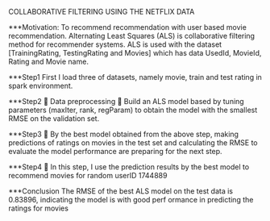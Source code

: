 COLLABORATIVE FILTERING USING THE NETFLIX DATA


***Motivation:
To recommend recommendation with user based movie recommendation. Alternating Least 
Squares (ALS) is collaborative filtering method for recommender systems. ALS is used with the 
dataset [TrainingRating, TestingRating and Movies] which has data UsedId, MovieId, Rating and 
Movie name.


***Step1
 First I load three of datasets, namely movie, train and test rating in spark environment.
 
 
***Step2
 Data preprocessing
 Build an ALS model based by tuning parameters (maxIter, rank, regParam) to obtain the 
model with the smallest RMSE on the validation set. 


***Step3
 By the best model obtained from the above step, making predictions of ratings on movies in 
the test set and calculating the RMSE to evaluate the model performance are preparing for 
the next step.


***Step4
 In this step, I use the prediction results by the best model to recommend movies for random 
userID 1744889


***Conclusion
The RMSE of the best ALS model on the test data is 0.83896, indicating the model is with good perf
ormance in predicting the ratings for movies

